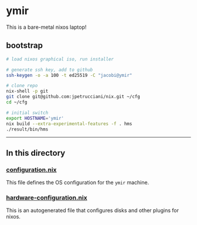 # ymir

This is a bare-metal nixos laptop!

## bootstrap

```bash
# load nixos graphical iso, run installer

# generate ssh key, add to github
ssh-keygen -o -a 100 -t ed25519 -C "jacobi@ymir"

# clone repo
nix-shell -p git
git clone git@github.com:jpetrucciani/nix.git ~/cfg
cd ~/cfg

# initial switch
export HOSTNAME='ymir'
nix build --extra-experimental-features -f . hms
./result/bin/hms
```

---

## In this directory

### [configuration.nix](./configuration.nix)

This file defines the OS configuration for the `ymir` machine.

### [hardware-configuration.nix](./hardware-configuration.nix)

This is an autogenerated file that configures disks and other plugins for nixos.
